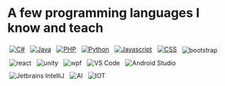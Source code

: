 # A few programming languages I know and teach

<p align="left">
	<a href="https://github.com/marcocrowe?tab=repositories&language=c%23"><img src="https://raw.githubusercontent.com/marcocrowe/coloredbadges/master/svg/dev/languages/csharp.svg" alt="C#" style="vertical-align:top; margin:4px" /></a>
	<a href="https://github.com/marcocrowe?tab=repositories&language=java"><img src="https://raw.githubusercontent.com/marcocrowe/coloredbadges/master/svg/dev/languages/java.svg" alt="Java" style="vertical-align:top; margin:4px" /></a>
	<a href="https://github.com/marcocrowe?tab=repositories&language=php"><img src="https://raw.githubusercontent.com/marcocrowe/coloredbadges/master/svg/dev/languages/php.svg" alt="PHP" style="vertical-align:top; margin:4px" /></a>
	<a href="https://github.com/marcocrowe?tab=repositories&language=python"><img src="https://raw.githubusercontent.com/marcocrowe/coloredbadges/master/svg/dev/languages/python.svg" alt="Python" style="vertical-align:top; margin:4px" /></a>
	<a href="https://github.com/marcocrowe?tab=repositories&language=javascript"><img src="https://raw.githubusercontent.com/marcocrowe/coloredbadges/master/svg/dev/languages/js.svg" alt="Javascript" style="vertical-align:top; margin:4px" /></a>
	<a href="https://github.com/marcocrowe?tab=repositories&language=css"><img src="https://raw.githubusercontent.com/marcocrowe/coloredbadges/master/svg/dev/languages/css3.svg" alt="CSS" style="vertical-align:top; margin:4px" ></a>
	<img src="https://raw.githubusercontent.com/marcocrowe/coloredbadges/master/svg/dev/frameworks/bootstrap.svg" alt="bootstrap" style="vertical-align:center; margin:6px 4px" />
	<img src="https://raw.githubusercontent.com/marcocrowe/coloredbadges/master/svg/dev/frameworks/react.svg" alt="react" style="vertical-align:center; margin:6px 4px" />
	<img src="https://raw.githubusercontent.com/marcocrowe/coloredbadges/master/svg/dev/frameworks/unity.svg" alt="unity" style="vertical-align:center; margin:6px 4px" />
	<img src="https://raw.githubusercontent.com/marcocrowe/coloredbadges/master/svg/dev/frameworks/wpf.svg" alt="wpf" style="vertical-align:center; margin:6px 4px" />
	<img src="https://github.com/marcocrowe/coloredbadges/raw/master/svg/dev/tools/visualstudio_code.svg" alt="VS Code" style="vertical-align:top; margin:6px 4px;" />
	<img src="https://github.com/marcocrowe/ColoredBadges/raw/master/svg/dev/tools/android_studio.svg" alt="Android Studio" style="vertical-align:top; margin:6px 4px;" />
	<img src="https://github.com/marcocrowe/ColoredBadges/raw/master/svg/dev/tools/jetbrains_intellij.svg" alt="Jetbrains IntelliJ" style="vertical-align:top; margin:6px 4px;" />
	<img src="https://github.com/marcocrowe/coloredbadges/raw/master/svg/dev/misc/ai.svg" alt="AI" style="vertical-align:top; margin:6px 4px" />
	<img src="https://github.com/marcocrowe/coloredbadges/raw/master/svg/dev/misc/iot.svg" alt="IOT" style="vertical-align:top; margin:6px 4px" />
</p>
